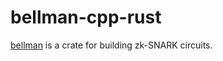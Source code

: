 # bellman-cpp-rust

[bellman](https://crates.io/crates/bellman) is a crate for building zk-SNARK circuits.  

